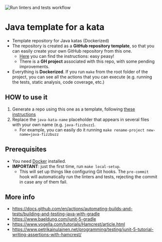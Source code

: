 ![Run linters and tests workflow](https://github.com/islomar/java-kata-template/actions/workflows/run-linters-and-tests.yml/badge.svg)

# Java template for a kata

- Template repository for Java katas (Dockerized)
- The repository is created as a **GitHub repository template**, so that you can easily create your own GitHub repository from this one.
  - [Here](https://docs.github.com/en/repositories/creating-and-managing-repositories/creating-a-repository-from-a-template#creating-a-repository-from-a-template) you can find the instructions: easy peasy!
  - There is a **GH project** associated with this repo, with some pending improvements.
- Everything is **Dockerized**. If you run `make` from the root folder of the project, you can see all the actions that you can execute (e.g. running the tests, static analysis, code coverage, etc.)


## HOW to use it
1. Generate a repo using this one as a template, following [these instructions](https://docs.github.com/en/repositories/creating-and-managing-repositories/creating-a-repository-from-a-template#creating-a-repository-from-a-template)
2. Replace the `java-kata-name` placeholder that appears in several files with your own name (e.g. `java-fizzbuzz`). 
   - For example, you can easily do it running `make rename-project new-name=java-fizzbuzz`


## Prerequisites
- You need [Docker](https://docs.docker.com/get-docker/) installed.
- **IMPORTANT**: just the first time, run `make local-setup`.
    - This will set up things like configuring Git hooks. The `pre-commit` hook will automatically run the linters and tests, rejecting the commit in case any of them fail.


## More info
- https://docs.github.com/en/actions/automating-builds-and-tests/building-and-testing-java-with-gradle
- https://www.baeldung.com/junit-5-gradle
- https://www.vogella.com/tutorials/Hamcrest/article.html
- https://www.petrikainulainen.net/programming/testing/junit-5-tutorial-writing-assertions-with-hamcrest/